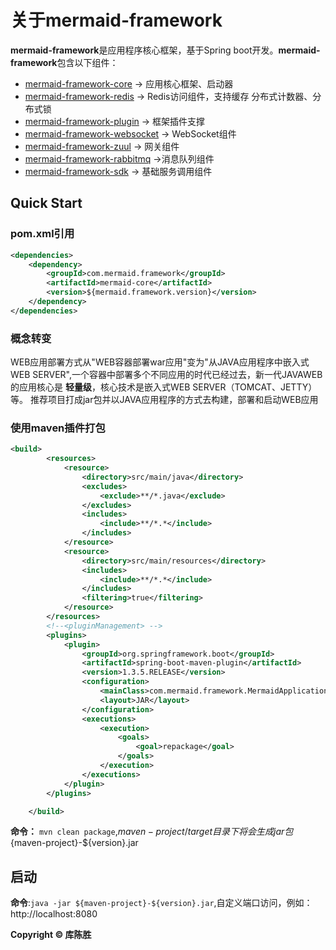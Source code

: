 # 关于mermaid-framework
**mermaid-framework**是应用程序核心框架，基于Spring boot开发。**mermaid-framework**包含以下组件：

+ [mermaid-framework-core](modules/mermaid-core/README.md) -> 应用核心框架、启动器
+ [mermaid-framework-redis](modules/mermaid-redis/README.md) -> Redis访问组件，支持缓存
分布式计数器、分布式锁
+ [mermaid-framework-plugin](modules/mermaid-plugin/README.md) -> 框架插件支撑
+ [mermaid-framework-websocket](modules/mermaid-websocket/README.md) -> WebSocket组件
+ [mermaid-framework-zuul](modules/mermaid-zuul/README.md) -> 网关组件
+ [mermaid-framework-rabbitmq](modules/mermaid-rabbitmq.md) ->消息队列组件
+ [mermaid-framework-sdk](modules/mermaid-sdk/README.md) -> 基础服务调用组件

## Quick Start
### pom.xml引用
```xml
<dependencies>
    <dependency>
        <groupId>com.mermaid.framework</groupId>
        <artifactId>mermaid-core</artifactId>
        <version>${mermaid.framework.version}</version>
    </dependency>
</dependencies>
```
### 概念转变
WEB应用部署方式从"WEB容器部署war应用"变为"从JAVA应用程序中嵌入式WEB SERVER",一个容器中部署多个不同应用的时代已经过去，新一代JAVAWEB的应用核心是
**轻量级**，核心技术是嵌入式WEB SERVER（TOMCAT、JETTY）等。
推荐项目打成jar包并以JAVA应用程序的方式去构建，部署和启动WEB应用
### 使用maven插件打包
```xml
<build>
        <resources>
            <resource>
                <directory>src/main/java</directory>
                <excludes>
                    <exclude>**/*.java</exclude>
                </excludes>
                <includes>
                    <include>**/*.*</include>
                </includes>
            </resource>
            <resource>
                <directory>src/main/resources</directory>
                <includes>
                    <include>**/*.*</include>
                </includes>
                <filtering>true</filtering>
            </resource>
        </resources>
        <!--<pluginManagement> -->
        <plugins>
            <plugin>
                <groupId>org.springframework.boot</groupId>
                <artifactId>spring-boot-maven-plugin</artifactId>
                <version>1.3.5.RELEASE</version>
                <configuration>
                    <mainClass>com.mermaid.framework.MermaidApplicationEntry</mainClass>
                    <layout>JAR</layout>
                </configuration>
                <executions>
                    <execution>
                        <goals>
                            <goal>repackage</goal>
                        </goals>
                    </execution>
                </executions>
            </plugin>
        </plugins>

    </build>
```

**命令：** `mvn clean package`,${maven-project}/target目录下将会生成jar包${maven-project}-${version}.jar

## 启动
**命令**:`java -jar ${maven-project}-${version}.jar`,自定义端口访问，例如：http://localhost:8080

**Copyright © 库陈胜**
